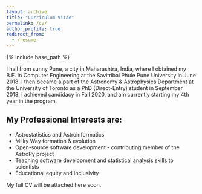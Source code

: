 ```yaml
---
layout: archive
title: "Curriculum Vitae"
permalink: /cv/
author_profile: true
redirect_from:
  - /resume
---
```


{% include base_path %}

I hail from sunny Pune, a city in Maharashtra, India, where I obtained my B.E. in Computer Engineering at the Savitribai Phule Pune University in June 2018. I then became a part of the Astronomy & Astrophysics Department at the University of Toronto as a PhD (Direct-Entry) student in September 2018. I achieved candidacy in Fall 2020, and am currently starting my 4th year in the program.

My Professional Interests are:
-----------------------------

* Astrostatistics and Astroinformatics
* Milky Way formation & evolution
* Open-source software development - contributing member of the AstroPy project
* Teaching software development and statistical analysis skills to scientists
* Educational equity and inclusivity

My full CV will be attached here soon.
